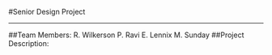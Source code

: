 #Senior Design Project
***
##Team Members:
R. Wilkerson
P. Ravi
E. Lennix
M. Sunday
##Project Description:

